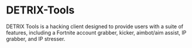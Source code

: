 # DETRIX-Tools
DETRIX Tools is a hacking client designed to provide users with a suite of features, including a Fortnite account grabber, kicker, aimbot/aim assist, IP grabber, and IP stresser.
